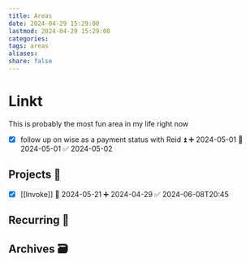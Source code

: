 ```yaml
---
title: Areas
date: 2024-04-29 15:29:00
lastmod: 2024-04-29 15:29:00
categories: 
tags: areas
aliases: 
share: false 
---
```


# Linkt

This is probably the most fun area in my life right now
- [x] follow up on wise as a payment status with Reid ⏫ ➕ 2024-05-01 📅 2024-05-01 ✅ 2024-05-02
## Projects 🎯
- [x] [[Invoke]]  📅 2024-05-21 ➕ 2024-04-29 ✅ 2024-06-08T20:45



## Recurring 🔁



## Archives 🗃️

